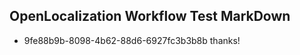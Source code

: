 ## OpenLocalization Workflow Test MarkDown
* 9fe88b9b-8098-4b62-88d6-6927fc3b3b8b thanks!

<!--HONumber=Jul16_HO3-->


